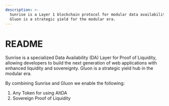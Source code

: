 ```yaml
---
description: >-
  Sunrise is a Layer 1 blockchain protocol for modular data availability, while
  Gluon is a strategic yield for the modular era.
---
```


# README

Sunrise is a specialized Data Availability (DA) Layer for Proof of Liquidity, allowing developers to build the next generation of web applications with enhanced liquidity and sovereignty. Gluon is a strategic yield hub in the modular era.

By combining Sunrise and Gluon we enable the following:

1. Any Token for using AltDA
2. Sovereign Proof of Liquidity
